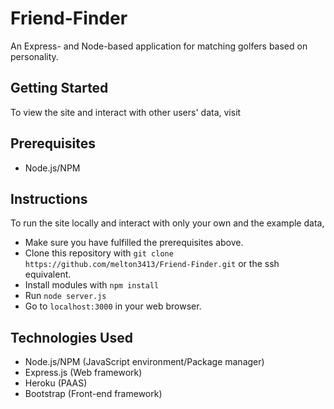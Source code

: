 # Friend-Finder
An Express- and Node-based application for matching golfers based on personality.

## Getting Started
To view the site and interact with other users' data, visit 

## Prerequisites
- Node.js/NPM

## Instructions
To run the site locally and interact with only your own and the example data,
 - Make sure you have fulfilled the prerequisites above.
 - Clone this repository with `git clone https://github.com/melton3413/Friend-Finder.git` or the ssh equivalent.
 - Install modules with `npm install`
 - Run `node server.js`
 - Go to `localhost:3000` in your web browser.

## Technologies Used
- Node.js/NPM (JavaScript environment/Package manager)
- Express.js (Web framework)
- Heroku (PAAS)
- Bootstrap (Front-end framework)